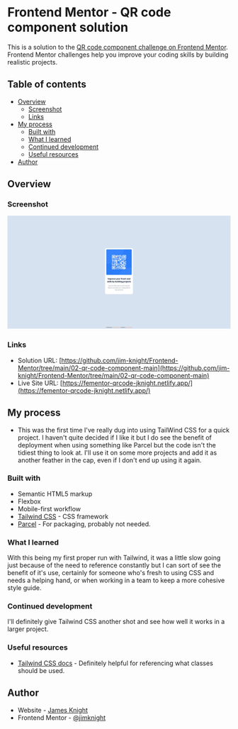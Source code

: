 # Frontend Mentor - QR code component solution

This is a solution to the [QR code component challenge on Frontend Mentor](https://www.frontendmentor.io/challenges/qr-code-component-iux_sIO_H). Frontend Mentor challenges help you improve your coding skills by building realistic projects.

## Table of contents

- [Overview](#overview)
  - [Screenshot](#screenshot)
  - [Links](#links)
- [My process](#my-process)
  - [Built with](#built-with)
  - [What I learned](#what-i-learned)
  - [Continued development](#continued-development)
  - [Useful resources](#useful-resources)
- [Author](#author)

## Overview

### Screenshot

![](./screenshot.jpg)

### Links

- Solution URL: [https://github.com/jim-knight/Frontend-Mentor/tree/main/02-qr-code-component-main](https://github.com/jim-knight/Frontend-Mentor/tree/main/02-qr-code-component-main)
- Live Site URL: [https://fementor-qrcode-jknight.netlify.app/](https://fementor-qrcode-jknight.netlify.app/)

## My process

- This was the first time I've really dug into using TailWind CSS for a quick project. I haven't quite decided if I like it but I do see the benefit of deployment when using something like Parcel but the code isn't the tidiest thing to look at. I'll use it on some more projects and add it as another feather in the cap, even if I don't end up using it again.

### Built with

- Semantic HTML5 markup
- Flexbox
- Mobile-first workflow
- [Tailwind CSS](https://tailwindcss.com/) - CSS framework
- [Parcel](https://parceljs.org/) - For packaging, probably not needed.

### What I learned

With this being my first proper run with Tailwind, it was a little slow going just because of the need to reference constantly but I can sort of see the benefit of it's use, certainly for someone who's fresh to using CSS and needs a helping hand, or when working in a team to keep a more cohesive style guide.

### Continued development

I'll definitely give Tailwind CSS another shot and see how well it works in a larger project.

### Useful resources

- [Tailwind CSS docs](https://tailwindcss.com/docs/installation) - Definitely helpful for referencing what classes should be used.

## Author

- Website - [James Knight](http://jknight.space/)
- Frontend Mentor - [@jimknight](https://www.frontendmentor.io/profile/jim-knight)
